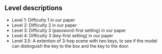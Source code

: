 ## Level descriptions

- Level 1: Difficulty 1 in our paper
- Level 2: Difficulty 2 in our paper
- Level 3: Difficulty 3 (password-first setting) in our paper
- Level 4: Difficulty 3 (key-first setting) in our paper
- Level 3.5: A extention of 3-hop scene with two keys, to see if the model can distinguish the key to the box and the key to the door.
